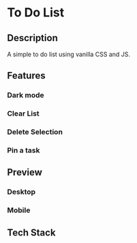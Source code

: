 # To Do List

## Description

A simple to do list using vanilla CSS and JS.

## Features

### Dark mode

### Clear List

### Delete Selection

### Pin a task

## Preview

### Desktop

### Mobile

## Tech Stack
